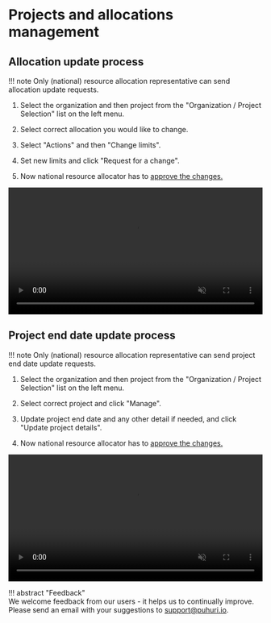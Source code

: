 # Projects and allocations management

## Allocation update process

!!! note
    Only (national) resource allocation representative can send allocation update requests. 

1. Select the organization and then project from the "Organization / Project Selection" list on the left menu.

2. Select correct allocation you would like to change.

3. Select "Actions" and then "Change limits".

4. Set new limits and click "Request for a change".

5. Now national resource allocator has to [approve the changes.](https://puhuri.neic.no/puhuri_portal/user_guide_shared/project_approval_shared/#approving-project-and-allocation-creation-requests)

<video controls width="100%" autoplay="true" muted loop >
  <source src="../../assets/videos/how_to_update_resource_limit.mp4" type="video/mp4">
</video>

## Project end date update process

!!! note
    Only (national) resource allocation representative can send project end date update requests. 

1. Select the organization and then project from the "Organization / Project Selection" list on the left menu.

4. Select correct project and click "Manage".

5. Update project end date and any other detail if needed, and click "Update project details".

6. Now national resource allocator has to [approve the changes.](https://puhuri.neic.no/puhuri_portal/user_guide_shared/project_approval_shared/#approving-project-and-allocation-update-requests)

<video controls width="100%" autoplay="true" muted loop >
  <source src="../../assets/videos/how_to_update_project_end_date.mp4" type="video/mp4">
</video>

!!! abstract "Feedback"   
    We welcome feedback from our users - it helps us to continually improve. Please send an email with your suggestions to [support@puhuri.io](mailto:support@puhuri.io).